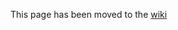 This page has been moved to the [wiki](https://github.com/PhilippC/keepass2android/wiki/Generating-TOTPs.md)